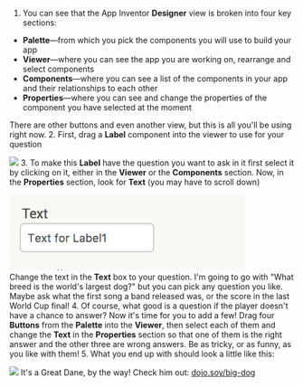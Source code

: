 1. You can see that the App Inventor **Designer** view is broken into four key sections:
  * **Palette**—from which you pick the components you will use to build your app
  * **Viewer**—where you can see the app you are working on, rearrange and select components
  * **Components**—where you can see a list of the components in your app and their relationships to each other
  * **Properties**—where you can see and change the properties of the component you have selected at the moment
  
  There are other buttons and even another view, but this is all you'll be using right now.
2. First, drag a **Label** component into the viewer to use for your question

  ![](/assets/Label.png)
3. To make this **Label** have the question you want to ask in it first select it by clicking on it, either in the **Viewer** or the **Components** section. Now, in the **Properties** section, look for **Text** (you may have to scroll down)

  ![](/assets/Properties-text.png)  
  Change the text in the **Text** box to your question. I'm going to go with "What breed is the world's largest dog?" but you can pick any question you like. Maybe ask what the first song a band released was, or the score in the last World Cup final!
4. Of course, what good is a question if the player doesn't have a chance to answer? Now it's time for you to add a few! Drag four **Buttons** from the **Palette** into the **Viewer**, then select each of them and change the **Text** in the **Properties** section so that one of them is the right answer and the other three are wrong answers. Be as tricky, or as funny, as you like with them!
5. What you end up with should look a little like this:

  ![](/assets/qn1.png)
It's a Great Dane, by the way! Check him out: [dojo.soy/big-dog](http://dojo.soy/big-dog)